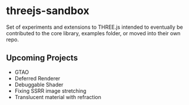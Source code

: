 # threejs-sandbox

Set of experiments and extensions to THREE.js intended to eventually be contributed to the core library, examples folder, or moved into their own repo.

## Upcoming Projects

- GTAO
- Deferred Renderer
- Debuggable Shader
- Fixing SSRR image stretching
- Translucent material with refraction
